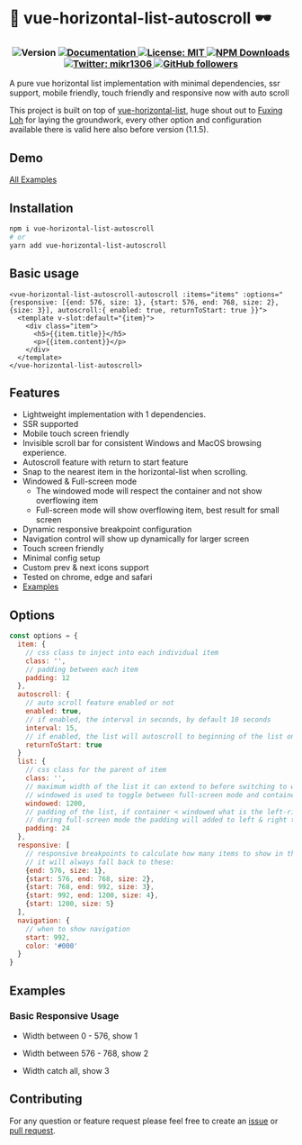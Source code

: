 # 👋 vue-horizontal-list-autoscroll 🕶

<h3 align="center">
  <img alt="Version" src="https://img.shields.io/badge/version-1.1.5-blue.svg?cacheSeconds=2592000" />
  <a href="https://github.com/MiKr13/S3-Bucket-Download/#README" target="_blank">
    <img alt="Documentation" src="https://img.shields.io/badge/documentation-yes-brightgreen.svg" />
  </a>
  <a href="#" target="_blank">
    <img alt="License: MIT" src="https://img.shields.io/badge/License-MIT-yellow.svg" />
  </a>
  <a href="https://www.npmjs.com/package/vue-horizontal-list-autoscroll" target="_blank">
    <img alt="NPM Downloads" src="https://img.shields.io/npm/dw/vue-horizontal-list-autoscroll">                                       
  </a>
  <a href="https://twitter.com/mikr1306" target="_blank">
    <img alt="Twitter: mikr1306" src="https://img.shields.io/twitter/follow/mikr1306.svg?style=social" />
  </a>
  <a href="https://github.com/mikr13" target="_blank">
    <img alt="GitHub followers" src="https://img.shields.io/github/followers/mikr13?style=social">                                       
  </a>
</h3>

A pure vue horizontal list implementation with minimal dependencies, ssr support, mobile friendly, touch friendly and responsive now with auto scroll

This project is built on top of [vue-horizontal-list](https://github.com/fuxingloh/vue-horizontal-list), huge shout out to [Fuxing Loh](https://github.com/fuxingloh) for laying the groundwork, every other option and configuration available there is valid here also before version (1.1.5).

## Demo

[All Examples](https://mikr13.github.io/vue-horizontal-list-autoscroll/)

## Installation

```sh
npm i vue-horizontal-list-autoscroll
# or
yarn add vue-horizontal-list-autoscroll
```

## Basic usage

```vue
<vue-horizontal-list-autoscroll-autoscroll :items="items" :options="{responsive: [{end: 576, size: 1}, {start: 576, end: 768, size: 2},{size: 3}], autoscroll:{ enabled: true, returnToStart: true }}">
  <template v-slot:default="{item}">
    <div class="item">
      <h5>{{item.title}}</h5>
      <p>{{item.content}}</p>
    </div>
  </template>
</vue-horizontal-list-autoscroll>
```

## Features

* Lightweight implementation with 1 dependencies.
* SSR supported
* Mobile touch screen friendly
* Invisible scroll bar for consistent Windows and MacOS browsing experience.
* Autoscroll feature with return to start feature
* Snap to the nearest item in the horizontal-list when scrolling.
* Windowed & Full-screen mode
  * The windowed mode will respect the container and not show overflowing item
  * Full-screen mode will show overflowing item, best result for small screen
* Dynamic responsive breakpoint configuration
* Navigation control will show up dynamically for larger screen
* Touch screen friendly
* Minimal config setup
* Custom prev & next icons support
* Tested on chrome, edge and safari
* [Examples](https://github.com/mikr13/vue-horizontal-list-autoscroll/tree/master/examples)

## Options

```js
const options = {
  item: {
    // css class to inject into each individual item
    class: '',
    // padding between each item
    padding: 12 
  },
  autoscroll: {
    // auto scroll feature enabled or not
    enabled: true,
    // if enabled, the interval in seconds, by default 10 seconds
    interval: 15,
    // if enabled, the list will autoscroll to beginning of the list once it reaches the end i.e. all list items are scrolled
    returnToStart: true
  }
  list: {
    // css class for the parent of item
    class: '', 
    // maximum width of the list it can extend to before switching to windowed mode, basically think of the bootstrap container max-width
    // windowed is used to toggle between full-screen mode and container mode
    windowed: 1200,
    // padding of the list, if container < windowed what is the left-right padding of the list
    // during full-screen mode the padding will added to left & right to centralise the item
    padding: 24
  },
  responsive: [
    // responsive breakpoints to calculate how many items to show in the list at each width interval
    // it will always fall back to these:
    {end: 576, size: 1},
    {start: 576, end: 768, size: 2},
    {start: 768, end: 992, size: 3},
    {start: 992, end: 1200, size: 4},
    {start: 1200, size: 5}
  ],
  navigation: {
    // when to show navigation
    start: 992,
    color: '#000'
  }
} 
```

## Examples

### Basic Responsive Usage

* Width between 0 - 576, show 1

* Width between 576 - 768, show 2

* Width catch all, show 3

## Contributing
For any question or feature request please feel free to create an [issue](https://github.com/MiKr13/vue-horizontal-list-autoscroll/issues/new) or [pull request](https://github.com/MiKr13/vue-horizontal-list-autoscroll/pulls).
